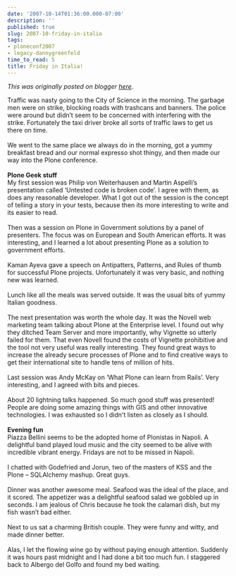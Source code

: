 ```yaml
---
date: '2007-10-14T01:36:00.000-07:00'
description: ''
published: true
slug: 2007-10-friday-in-italia
tags:
- ploneconf2007
- legacy-dannygreenfeld
time_to_read: 5
title: Friday in Italia!
---
```


*This was originally posted on blogger [here](https://dannygreenfeld.blogspot.com/2007/10/friday-in-italia.html)*.

Traffic was nasty going to the City of Science in the morning.  The garbage men were on strike, blocking roads with trashcans and banners.  The police were around but didn’t seem to be concerned with interfering with the strike.  Fortunately the taxi driver broke all sorts of traffic laws to get us there on time.<br /><br />We went to the same place we always do in the morning, got a yummy breakfast bread and our normal expresso shot thingy, and then made our way into the Plone conference.<br /><br /><span style="font-weight: bold;">Plone Geek stuff</span><br />My first session was Philip von Weiterhausen and Martin Aspelli’s presentation called ‘Untested code is broken code’.  I agree with them, as does any reasonable developer.  What I got out of the session is the concept of telling a story in your tests, because then its more interesting to write and its easier to read.<br /><br />Then was a session on Plone in Government solutions by a panel of presenters.  The focus was on European and South American efforts.  It was interesting, and I learned a lot about presenting Plone as a solution to government efforts.<br /><br />Kaman Ayeva  gave a speech on Antipatters, Patterns, and Rules of thumb for successful Plone projects.  Unfortunately it was very basic, and nothing new was learned.<br /><br />Lunch like all the meals was served outside.  It was the usual bits of yummy Italian goodness.<br /><br />The next presentation was worth the whole day.  It was the Novell web marketing team talking about Plone at the Enterprise level.  I found out why they ditched Team Server and more importantly, why Vignette so utterly failed for them.  That even Novell found the costs of Vignette prohibitive and the tool not very useful was really interesting.  They found great ways to increase the already secure processes of Plone and to find creative ways to get their international site to handle tens of million of hits.<br /><br />Last session was Andy McKay on ‘What Plone can learn from Rails’.  Very interesting, and I agreed with bits and pieces.<br /><br />About 20 lightning talks happened.  So much good stuff was presented!  People are doing some amazing things with GIS and other innovative technologies.  I was exhausted so I didn't listen as closely as I should. <br /><br /><span style="font-weight: bold;">Evening fun</span><br />Piazza Bellini seems to be the adopted home of Plonistas in Napoli. A delightful band played loud music and the city seemed to be alive with incredible vibrant energy.  Fridays are not to be missed in Napoli.<br /><br />I chatted with Godefried and Jorun, two of the masters of KSS and the Plone – SQLAlchemy mashup.  Great guys.<br /><br />Dinner was another awesome meal.  Seafood was the ideal of the place, and it scored.  The appetizer was a delightful seafood salad we gobbled up in seconds. I am jealous of Chris because he took the calamari dish, but my fish wasn’t bad either.<br /><br />Next to us sat a charming British couple.  They were funny and witty, and made dinner better.<br /><br />Alas, I let the flowing wine go by without paying enough attention.  Suddenly it was hours past midnight and I had done a bit too much fun.  I staggered back to Albergo del Golfo and found my bed waiting.